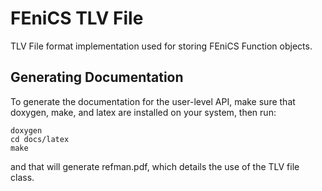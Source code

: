 # FEniCS TLV File

TLV File format implementation used for storing FEniCS Function objects.

## Generating Documentation

To generate the documentation for the user-level API, make
sure that doxygen, make, and latex are installed on your
system, then run:

```
doxygen
cd docs/latex
make
```

and that will generate refman.pdf, which details the use of
the TLV file class.
